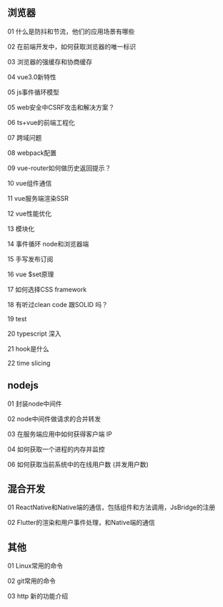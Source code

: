 
## 浏览器
01 什么是防抖和节流，他们的应用场景有哪些

02 在前端开发中，如何获取浏览器的唯一标识

03 浏览器的强缓存和协商缓存

04 vue3.0新特性

05 js事件循环模型

05 web安全中CSRF攻击和解决方案？

06 ts+vue的前端工程化

07 跨域问题

08 webpack配置

09 vue-router如何做历史返回提示？

10 vue组件通信

11 vue服务端渲染SSR

12 vue性能优化

13 模块化

14 事件循环 node和浏览器端

15 手写发布订阅

16 vue $set原理

17 如何选择CSS framework

18 有听过clean code 跟SOLID 吗？

19 test

20 typescript 深入

21 hook是什么

22 time slicing


## nodejs
01 封装node中间件

02 node中间件做请求的合并转发

03 在服务端应用中如何获得客户端 IP

04 如何获取一个进程的内存并监控

06 如何获取当前系统中的在线用户数 (并发用户数)




## 混合开发
01 ReactNative和Native端的通信，包括组件和方法调用，JsBridge的注册

02 Flutter的渲染和用户事件处理，和Native端的通信

## 其他
01 Linux常用的命令

02 git常用的命令

03 http 新的功能介绍
